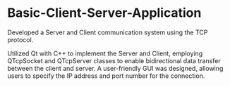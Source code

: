 # Basic-Client-Server-Application
Developed a Server and Client communication system using the TCP protocol.

Utilized Qt with C++ to implement the Server and Client, employing QTcpSocket and QTcpServer classes to enable bidirectional data transfer between the client and server. A user-friendly GUI was designed, allowing users to specify the IP address and port number for the connection.
